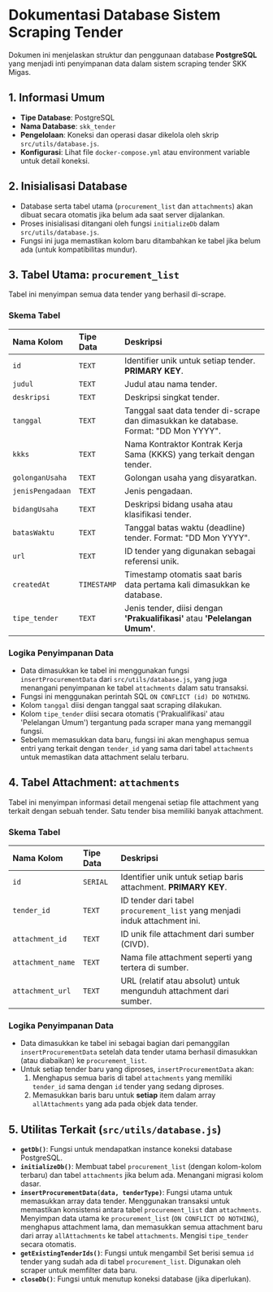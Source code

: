 # Dokumentasi Database Sistem Scraping Tender

Dokumen ini menjelaskan struktur dan penggunaan database **PostgreSQL** yang menjadi inti penyimpanan data dalam sistem scraping tender SKK Migas.

## 1. Informasi Umum

*   **Tipe Database**: PostgreSQL
*   **Nama Database**: `skk_tender`
*   **Pengelolaan**: Koneksi dan operasi dasar dikelola oleh skrip `src/utils/database.js`.
*   **Konfigurasi**: Lihat file `docker-compose.yml` atau environment variable untuk detail koneksi.

## 2. Inisialisasi Database

*   Database serta tabel utama (`procurement_list` dan `attachments`) akan dibuat secara otomatis jika belum ada saat server dijalankan.
*   Proses inisialisasi ditangani oleh fungsi `initializeDb` dalam `src/utils/database.js`.
*   Fungsi ini juga memastikan kolom baru ditambahkan ke tabel jika belum ada (untuk kompatibilitas mundur).

## 3. Tabel Utama: `procurement_list`

Tabel ini menyimpan semua data tender yang berhasil di-scrape.

### Skema Tabel

| Nama Kolom      | Tipe Data   | Deskripsi                                                                                                |
| :-------------- | :---------- | :------------------------------------------------------------------------------------------------------- |
| `id`            | `TEXT`      | Identifier unik untuk setiap tender. **PRIMARY KEY**.                                                    |
| `judul`         | `TEXT`      | Judul atau nama tender.                                                                                 |
| `deskripsi`     | `TEXT`      | Deskripsi singkat tender.                                                                               |
| `tanggal`       | `TEXT`      | Tanggal saat data tender di-scrape dan dimasukkan ke database. Format: "DD Mon YYYY".                  |
| `kkks`          | `TEXT`      | Nama Kontraktor Kontrak Kerja Sama (KKKS) yang terkait dengan tender.                                   |
| `golonganUsaha` | `TEXT`      | Golongan usaha yang disyaratkan.                                                                        |
| `jenisPengadaan`| `TEXT`      | Jenis pengadaan.                                                                                        |
| `bidangUsaha`   | `TEXT`      | Deskripsi bidang usaha atau klasifikasi tender.                                                         |
| `batasWaktu`    | `TEXT`      | Tanggal batas waktu (deadline) tender. Format: "DD Mon YYYY".                                          |
| `url`           | `TEXT`      | ID tender yang digunakan sebagai referensi unik.                                                        |
| `createdAt`     | `TIMESTAMP` | Timestamp otomatis saat baris data pertama kali dimasukkan ke database.                                 |
| `tipe_tender`   | `TEXT`      | Jenis tender, diisi dengan **'Prakualifikasi'** atau **'Pelelangan Umum'**.                             |

### Logika Penyimpanan Data

*   Data dimasukkan ke tabel ini menggunakan fungsi `insertProcurementData` dari `src/utils/database.js`, yang juga menangani penyimpanan ke tabel `attachments` dalam satu transaksi.
*   Fungsi ini menggunakan perintah SQL `ON CONFLICT (id) DO NOTHING`.
*   Kolom `tanggal` diisi dengan tanggal saat scraping dilakukan.
*   Kolom `tipe_tender` diisi secara otomatis ('Prakualifikasi' atau 'Pelelangan Umum') tergantung pada scraper mana yang memanggil fungsi.
*   Sebelum memasukkan data baru, fungsi ini akan menghapus semua entri yang terkait dengan `tender_id` yang sama dari tabel `attachments` untuk memastikan data attachment selalu terbaru.

## 4. Tabel Attachment: `attachments`

Tabel ini menyimpan informasi detail mengenai setiap file attachment yang terkait dengan sebuah tender. Satu tender bisa memiliki banyak attachment.

### Skema Tabel

| Nama Kolom        | Tipe Data | Deskripsi                                                                  |
| :---------------- | :-------- | :------------------------------------------------------------------------- |
| `id`              | `SERIAL`  | Identifier unik untuk setiap baris attachment. **PRIMARY KEY**.             |
| `tender_id`       | `TEXT`    | ID tender dari tabel `procurement_list` yang menjadi induk attachment ini. |
| `attachment_id`   | `TEXT`    | ID unik file attachment dari sumber (CIVD).                               |
| `attachment_name` | `TEXT`    | Nama file attachment seperti yang tertera di sumber.                      |
| `attachment_url`  | `TEXT`    | URL (relatif atau absolut) untuk mengunduh attachment dari sumber.         |

### Logika Penyimpanan Data

*   Data dimasukkan ke tabel ini sebagai bagian dari pemanggilan `insertProcurementData` setelah data tender utama berhasil dimasukkan (atau diabaikan) ke `procurement_list`.
*   Untuk setiap tender baru yang diproses, `insertProcurementData` akan:
    1.  Menghapus semua baris di tabel `attachments` yang memiliki `tender_id` sama dengan `id` tender yang sedang diproses.
    2.  Memasukkan baris baru untuk **setiap** item dalam array `allAttachments` yang ada pada objek data tender.

## 5. Utilitas Terkait (`src/utils/database.js`)

*   **`getDb()`**: Fungsi untuk mendapatkan instance koneksi database PostgreSQL.
*   **`initializeDb()`**: Membuat tabel `procurement_list` (dengan kolom-kolom terbaru) dan tabel `attachments` jika belum ada. Menangani migrasi kolom dasar.
*   **`insertProcurementData(data, tenderType)`**: Fungsi utama untuk memasukkan array data tender. Menggunakan transaksi untuk memastikan konsistensi antara tabel `procurement_list` dan `attachments`. Menyimpan data utama ke `procurement_list` (`ON CONFLICT DO NOTHING`), menghapus attachment lama, dan memasukkan semua attachment baru dari array `allAttachments` ke tabel `attachments`. Mengisi `tipe_tender` secara otomatis.
*   **`getExistingTenderIds()`**: Fungsi untuk mengambil Set berisi semua `id` tender yang sudah ada di tabel `procurement_list`. Digunakan oleh scraper untuk memfilter data baru.
*   **`closeDb()`**: Fungsi untuk menutup koneksi database (jika diperlukan).
